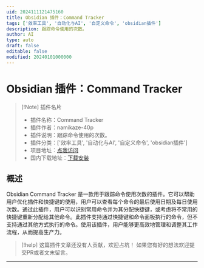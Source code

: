 ```yaml
---
uid: 2024111121475160
title: Obsidian 插件：Command Tracker
tags: ['效率工具', '自动化与AI', '自定义命令', 'obsidian插件']
description: 跟踪命令使用的次数。
author: AI
type: auto
draft: false
editable: false
modified: 20240101000000
---
```


# Obsidian 插件：Command Tracker

> [!Note] 插件名片
> - 插件名称：Command Tracker
> - 插件作者：namikaze-40p
> - 插件说明：跟踪命令使用的次数。
> - 插件分类：['效率工具', '自动化与AI', '自定义命令', 'obsidian插件']
> - 项目地址：[点我访问](https://github.com/namikaze-40p/obsidian-command-tracker)
> - 国内下载地址：[下载安装](https://pkmer.cn/products/plugin/pluginMarket/?command-tracker)




## 概述

Obsidian Command Tracker 是一款用于跟踪命令使用次数的插件。它可以帮助用户优化插件和快捷键的使用，用户可以查看每个命令的最后使用日期及每日使用次数。通过此插件，用户可以识别常用命令并为其分配快捷键，或考虑将不常用的快捷键重新分配给其他命令。此插件支持通过快捷键和命令面板执行的命令，但不支持通过其他方式执行的命令。使用该插件，用户能够更高效地管理和调整其工作流程，从而提高生产力。


> [!help] 
> 这篇插件文章还没有人贡献，欢迎占坑！
> 如果您有好的想法欢迎提交PR或者文末留言。
> 

---



